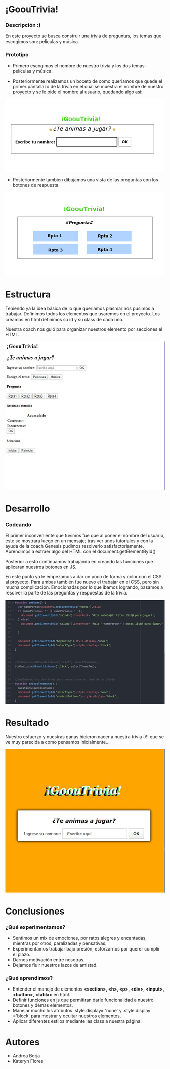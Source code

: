 # ¡GoouTrivia!


### Descripción :)

En este proyecto se busca construir una trivia de preguntas, los temas que escogimos son: peliculas y música.


### Prototipo

- Primero escogimos el nombre de nuestro trivia y los dos temas: películas y música.

- Posteriormente realizamos un boceto de como queriamos que quede el primer pantallazo de la trivia en el cual se muestra el nombre de nuestro proyecto y se le pide el nombre al usuario, quedando algo asi:
<img src='Whiteboard[1]-01.png'>

- Posteriormente tambien dibujamos una vista de las preguntas con los botones de respuesta.
<img src='Whiteboard[2]-01.png'>



# Estructura

Teniendo ya la idea básica de lo que queriamos plasmar nos pusimos a trabajar. Definimos todos los elementos que usaremos en el proyecto. Los creamos en html definimos su id y su class de cada uno.

Nuestra coach nos guió para organizar nuestros elemento por secciones el HTML.

<img src='inicios-html.JPG'>


# Desarrollo

### Codeando

El primer inconveniente que tuvimos fue que al poner el nombre del usuario, este se mostrara luego en un mensaje; tras ver unos tutoriales y con la ayuda de la coach Genesis pudimos resolverlo satisfactoriamente. Aprendimos a extraer algo del HTML con el document.getElementById()

Posterior a esto continuamos trabajando en creando las funciones que aplicaran nuestros botones en JS.

En este punto ya le empezamos a dar un poco de forma y color con el CSS al proyecto. Para ambas también fue nuevo el trabajar en el CSS, pero sin mucha complicación. Emocionadas por lo que ibamos logrando, pasamos a resolver la parte de las preguntas y respuestas de la trivia.

<img src='codeando.JPG'>

# Resultado

Nuestro esfuerzo y nuestras ganas hicieron nacer a nuestra trivia :)!! que se ve muy parecida a como pensamos inicialmente...

<img src='trivia-vista-final.JPG'>


# Conclusiones
### ¿Qué experimentamos?
- Sentimos un mix de emociones, por ratos alegres y encantadas, mientras por otros, paralizadas y pensativas.
- Experimentamos trabajar bajo presión, esforzarnos por querer cumplir el plazo.
- Darnos motivación entre nosotras.
- Dejamos fluir nuestros lazos de amistad.

 
### ¿Qué aprendimos?
- Entender el manejo de elementos **\<section\>, \<h\>, \<p\>, \<div>\, \<input\>, \<button\>, \<tabla\>** en html.
- Definir funciones en js que permitiran darle funcionalidad a nuestro botones y demas elementos.
- Manejar mucho los atributos .style.display= 'none' y .style.display ='block' para mostrar y ocultar nuestros elementos.
- Aplicar diferentes estilos mediante las class a nuestra página.


# Autores
- Andrea Borja
- Kateryn Flores
